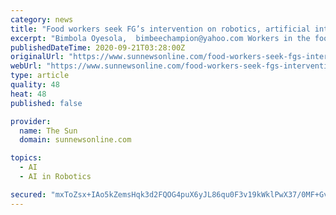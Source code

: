 ```yaml
---
category: news
title: "Food workers seek FG’s intervention on robotics, artificial intelligence"
excerpt: "Bimbola Oyesola,  bimbeechampion@yahoo.com Workers in the food sector have called for the Federal Government’s intervention to curtail the use of"
publishedDateTime: 2020-09-21T03:28:00Z
originalUrl: "https://www.sunnewsonline.com/food-workers-seek-fgs-intervention-on-robotics-artificial-intelligence/"
webUrl: "https://www.sunnewsonline.com/food-workers-seek-fgs-intervention-on-robotics-artificial-intelligence/"
type: article
quality: 48
heat: 48
published: false

provider:
  name: The Sun
  domain: sunnewsonline.com

topics:
  - AI
  - AI in Robotics

secured: "mxToZsx+IAo5kZemsHqk3d2FQOG4puX6yJL86qu0F3v19kWklPwX37/0MF+GvRTaBaCS56mNf9rbS2uFEY37Piz559FlCZ+JmTu04g80Zy0WNWNJfXf2CVsPLH91DtmBqg9IlyvqYhq83fLag0UxuX3W9KBO3jFmLberoc5VQQ3XNiGrR1QehxM2zW39cRv4+hacYz82uSgCC1MEY3pbCk6dJkx6PJJdJlc1GZ91SmDZpyy/DmcOGDV1qqxONDRwiMo5I3TwbqkSf0Az4k5jS5RpiFG0HYrlmLZqRDjERGB1lqmVAQX4ZMaeDuAWXomMKhO+TSePYQ+OR7+PkiprTgAi0VR5ZBDwGduVLIsW0HQ=;WwY4aByFDywywwCi6a1zfg=="
---
```



